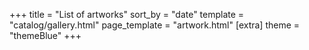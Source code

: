 +++
title = "List of artworks"
sort_by = "date"
template = "catalog/gallery.html"
page_template = "artwork.html"
[extra]
theme = "themeBlue"
+++
